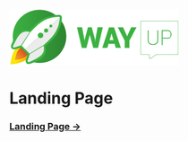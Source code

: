 ![](logo.jpg)

<h1>Landing Page</h1>

[**<h3>Landing Page -><h3>**](https://maximmorkovnik.github.io/LandingPage/)
